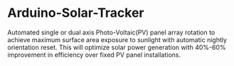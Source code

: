 # Arduino-Solar-Tracker
Automated single or dual axis Photo-Voltaic(PV) panel array rotation to achieve maximum surface area exposure to sunlight with automatic nightly orientation reset.  This will optimize solar power generation with 40%-60% improvement in efficiency over fixed PV panel installations.


